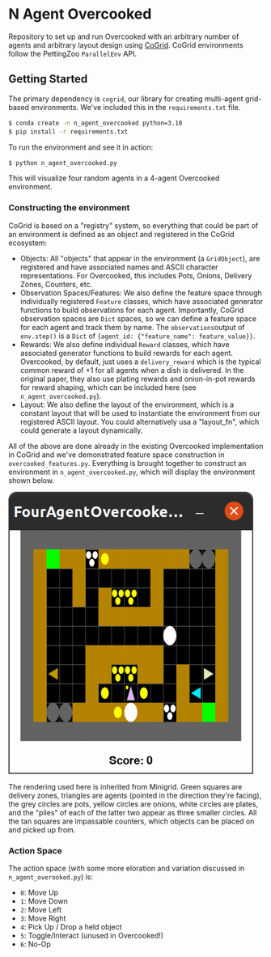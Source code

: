 # N Agent Overcooked


Repository to set up and run Overcooked with an arbitrary number of agents and arbitrary layout design using [CoGrid](https://cogrid.readthedocs.io). CoGrid environments follow the PettingZoo `ParallelEnv` API.


## Getting Started

The primary dependency is `cogrid`, our library for creating multi-agent grid-based environments. We've included this in the `requirements.txt` file.

```bash
$ conda create -n n_agent_overcooked python=3.10
$ pip install -r requirements.txt
```

To run the environment and see it in action:

```bash
$ python n_agent_overcooked.py
```

This will visualize four random agents in a 4-agent Overcooked environment.

### Constructing the environment

CoGrid is based on a "registry" system, so everything
that could be part of an environment is defined as an object and registered in the CoGrid ecosystem:

- Objects: All "objects" that appear in the environment (a `GridObject`), are registered and have associated names and ASCII character representations. For Overcooked, this includes Pots, Onions, Delivery Zones,
Counters, etc. 
- Observation Spaces/Features: We also define the feature space through individually registered `Feature` classes, which have 
associated generator functions to build observations for each agent. Importantly, CoGrid observation spaces are `Dict` spaces, so we can define a feature space for each agent and track them by name. The `observations`output of `env.step()` is a `Dict` of `{agent_id: {"feature_name": feature_value}}`.
- Rewards: We also define individual `Reward` classes, which have associated generator functions to build rewards for each agent. Overcooked, by default, just uses a `delivery_reward` which is the typical common reward of +1 for all agents when a dish is delivered. In the original paper, they also use plating rewards and onion-in-pot rewards for reward shaping, which can be included here (see `n_agent_overcooked.py`). 
- Layout: We also define the layout of the environment, which is a constant layout that will be used to instantiate the environment from our registered ASCII layout. You could alternatively usa a "layout_fn", which could generate a layout dynamically.


All of the above are done already in the existing Overcooked implementation in CoGrid and we've demonstrated feature space construction in `overcooked_features.py`. Everything is brought together to construct an environment in `n_agent_overcooked.py`, which will display the environment shown below.

![4-agent Overcooked environment](_assets/env_image.png)

The rendering used here is inherited from Minigrid. Green squares are delivery zones, triangles are agents (pointed in the direction they're facing), the grey circles are pots, yellow circles are onions, white circles are plates, and the "piles" of each of the latter two appear as three smaller circles. All the tan squares are impassable counters, which objects can be placed on and picked up from.


### Action Space

The action space (with some more eloration and variation discussed in `n_agent_overooked.py`) is:

- `0`: Move Up
- `1`: Move Down
- `2`: Move Left
- `3`: Move Right
- `4`: Pick Up / Drop a held object
- `5`: Toggle/Interact (unused in Overcooked!)
- `6`: No-Op
